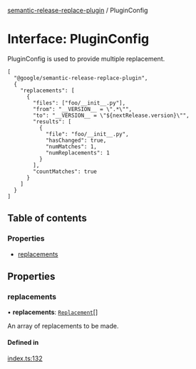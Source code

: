 [semantic-release-replace-plugin](../README.md) / PluginConfig

# Interface: PluginConfig

PluginConfig is used to provide multiple replacement.

```
[
  "@google/semantic-release-replace-plugin",
  {
    "replacements": [
      {
        "files": ["foo/__init__.py"],
        "from": "__VERSION__ = \".*\"",
        "to": "__VERSION__ = \"${nextRelease.version}\"",
        "results": [
          {
            "file": "foo/__init__.py",
            "hasChanged": true,
            "numMatches": 1,
            "numReplacements": 1
          }
        ],
        "countMatches": true
      }
    ]
  }
]
```

## Table of contents

### Properties

- [replacements](PluginConfig.md#replacements)

## Properties

### replacements

• **replacements**: [`Replacement`](Replacement.md)[]

An array of replacements to be made.

#### Defined in

[index.ts:132](https://github.com/centralnicgroup-opensource/rtldev-middleware-semantic-release-replace-plugin/blob/270a314/src/index.ts#L132)
